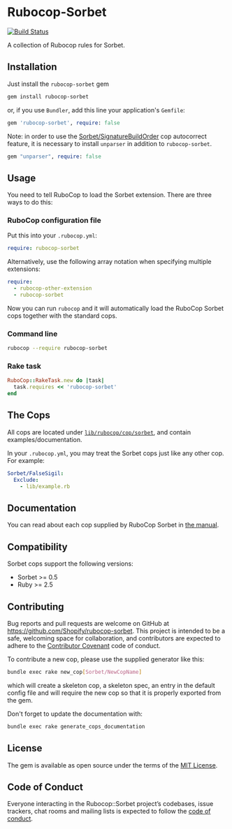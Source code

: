 # Rubocop-Sorbet

[![Build Status](https://travis-ci.org/Shopify/rubocop-sorbet.svg?branch=master)](https://travis-ci.org/Shopify/rubocop-sorbet)

A collection of Rubocop rules for Sorbet.

## Installation

Just install the `rubocop-sorbet` gem

```sh
gem install rubocop-sorbet
```
or, if you use `Bundler`, add this line your application's `Gemfile`:

```ruby
gem 'rubocop-sorbet', require: false
```

Note: in order to use the [Sorbet/SignatureBuildOrder](https://github.com/Shopify/rubocop-sorbet/blob/master/manual/cops_sorbet.md#sorbetsignaturebuildorder) cop autocorrect feature, it is necessary
to install `unparser` in addition to `rubocop-sorbet`.

```ruby
gem "unparser", require: false
```

## Usage

You need to tell RuboCop to load the Sorbet extension. There are three ways to do this:

### RuboCop configuration file

Put this into your `.rubocop.yml`:

```yaml
require: rubocop-sorbet
```

Alternatively, use the following array notation when specifying multiple extensions:

```yaml
require:
  - rubocop-other-extension
  - rubocop-sorbet
```

Now you can run `rubocop` and it will automatically load the RuboCop Sorbet cops together with the standard cops.

### Command line

```sh
rubocop --require rubocop-sorbet
```

### Rake task

```ruby
RuboCop::RakeTask.new do |task|
  task.requires << 'rubocop-sorbet'
end
```

## The Cops
All cops are located under [`lib/rubocop/cop/sorbet`](lib/rubocop/cop/sorbet), and contain examples/documentation.

In your `.rubocop.yml`, you may treat the Sorbet cops just like any other cop. For example:

```yaml
Sorbet/FalseSigil:
  Exclude:
    - lib/example.rb
```

## Documentation

You can read about each cop supplied by RuboCop Sorbet in [the manual](manual/cops.md).

## Compatibility

Sorbet cops support the following versions:

- Sorbet >= 0.5
- Ruby >= 2.5

## Contributing

Bug reports and pull requests are welcome on GitHub at https://github.com/Shopify/rubocop-sorbet. This project is intended to be a safe, welcoming space for collaboration, and contributors are expected to adhere to the [Contributor Covenant](http://contributor-covenant.org) code of conduct.

To contribute a new cop, please use the supplied generator like this:

```sh
bundle exec rake new_cop[Sorbet/NewCopName]
```

which will create a skeleton cop, a skeleton spec, an entry in the default config file and will require the new cop so that it is properly exported from the gem.

Don't forget to update the documentation with:

```sh
bundle exec rake generate_cops_documentation
```

## License

The gem is available as open source under the terms of the [MIT License](https://github.com/Shopify/rubocop-sorbet/blob/master/LICENSE.txt).

## Code of Conduct

Everyone interacting in the Rubocop::Sorbet project’s codebases, issue trackers, chat rooms and mailing lists is expected to follow the [code of conduct](https://github.com/Shopify/rubocop-sorbet/blob/master/CODE_OF_CONDUCT.md).
